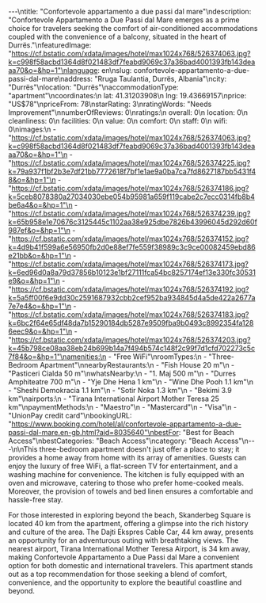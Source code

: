 ---\ntitle: "Confortevole appartamento a due passi dal mare"\ndescription: "Confortevole Appartamento a Due Passi dal Mare emerges as a prime choice for travelers seeking the comfort of air-conditioned accommodations coupled with the convenience of a balcony, situated in the heart of Durrës."\nfeaturedImage: "https://cf.bstatic.com/xdata/images/hotel/max1024x768/526374063.jpg?k=c998f58acbd1364d8f021483df7feabd9069c37a36bad4001393fb143deaaa70&o=&hp=1"\nlanguage: en\nslug: confortevole-appartamento-a-due-passi-dal-mare\naddress: "Rruga Taulantia, Durrës, Albania"\ncity: "Durrës"\nlocation: "Durrës"\naccommodationType: "apartment"\ncoordinates:\n  lat: 41.31203908\n  lng: 19.43669157\nprice: "US$78"\npriceFrom: 78\nstarRating: 3\nratingWords: "Needs Improvement"\nnumberOfReviews: 0\nratings:\n  overall: 0\n  location: 0\n  cleanliness: 0\n  facilities: 0\n  value: 0\n  comfort: 0\n  staff: 0\n  wifi: 0\nimages:\n  - "https://cf.bstatic.com/xdata/images/hotel/max1024x768/526374063.jpg?k=c998f58acbd1364d8f021483df7feabd9069c37a36bad4001393fb143deaaa70&o=&hp=1"\n  - "https://cf.bstatic.com/xdata/images/hotel/max1024x768/526374225.jpg?k=79a937f1bf2b3e7df21bb7772618f7bf1e1ae9a0ba7ca7fd8627187bb5431f48&o=&hp=1"\n  - "https://cf.bstatic.com/xdata/images/hotel/max1024x768/526374186.jpg?k=5ceb8078380a27034030ebe054b95981a659f119cabe2c7ecc0314fb8b4be6a4&o=&hp=1"\n  - "https://cf.bstatic.com/xdata/images/hotel/max1024x768/526374239.jpg?k=65b958e1e70676c3125445c1102aa38e925dbe7826b43996045d292d60f987ef&o=&hp=1"\n  - "https://cf.bstatic.com/xdata/images/hotel/max1024x768/526374152.jpg?k=4d9b41f599a6e56950fb2d0e88ef7fe559f38989c3c9ce00082459ebd86e21bb&o=&hp=1"\n  - "https://cf.bstatic.com/xdata/images/hotel/max1024x768/526374173.jpg?k=6ed96d0a8a79d37856b10123e1bf27111fca54bc8257174ef13e330fc30531e9&o=&hp=1"\n  - "https://cf.bstatic.com/xdata/images/hotel/max1024x768/526374192.jpg?k=5a5ff00f6e9dd30c2591687932cbb2cef952ba934845d4a5de422a2677a7e7e4&o=&hp=1"\n  - "https://cf.bstatic.com/xdata/images/hotel/max1024x768/526374183.jpg?k=6bc2f64e65df48da7b15290184db5287e9509fba9b0493c8992354fa1286eec9&o=&hp=1"\n  - "https://cf.bstatic.com/xdata/images/hotel/max1024x768/526374203.jpg?k=45b798ce08aa38eb24b699b14a7f494b574c148f2c99f7d1cfd702273c5c7f84&o=&hp=1"\namenities:\n  - "Free WiFi"\nroomTypes:\n  - "Three-Bedroom Apartment"\nnearbyRestaurants:\n  - "Fish House 20 m"\n  - "Pasticeri Cialda 50 m"\nwhatsNearby:\n  - "1. Maj 500 m"\n  - "Durres Amphiteatre 700 m"\n  - "Yje Dhe Hena 1 km"\n  - "Wine Dhe Pooh 1.1 km"\n  - "Sheshi Demokracia 1.1 km"\n  - "Sotir Noka 1.3 km"\n  - "Bekimi 3.9 km"\nairports:\n  - "Tirana International Airport Mother Teresa 25 km"\npaymentMethods:\n  - "Maestro"\n  - "Mastercard"\n  - "Visa"\n  - "UnionPay credit card"\nbookingURL: "https://www.booking.com/hotel/al/confortevole-appartamento-a-due-passi-dal-mare.en-gb.html?aid=8035640"\nbestFor: "Best for Beach Access"\nbestCategories: "Beach Access"\ncategory: "Beach Access"\n---\n\nThis three-bedroom apartment doesn't just offer a place to stay; it provides a home away from home with its array of amenities. Guests can enjoy the luxury of free WiFi, a flat-screen TV for entertainment, and a washing machine for convenience. The kitchen is fully equipped with an oven and microwave, catering to those who prefer home-cooked meals. Moreover, the provision of towels and bed linen ensures a comfortable and hassle-free stay.

For those interested in exploring beyond the beach, Skanderbeg Square is located 40 km from the apartment, offering a glimpse into the rich history and culture of the area. The Dajti Ekspres Cable Car, 44 km away, presents an opportunity for an adventurous outing with breathtaking views. The nearest airport, Tirana International Mother Teresa Airport, is 34 km away, making Confortevole Appartamento a Due Passi dal Mare a convenient option for both domestic and international travelers. This apartment stands out as a top recommendation for those seeking a blend of comfort, convenience, and the opportunity to explore the beautiful coastline and beyond.